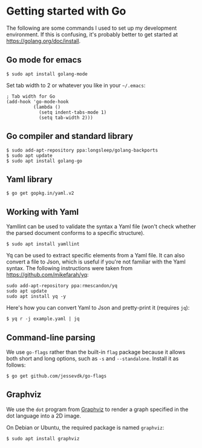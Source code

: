 Getting started with Go
==

The following are some commands I used to set up my development
environment. If this is confusing, it's probably better to get started
at https://golang.org/doc/install.

Go mode for emacs
--

```
$ sudo apt install golang-mode
```

Set tab width to 2 or whatever you like in your `~/.emacs`:

```
; Tab width for Go
(add-hook 'go-mode-hook
          (lambda ()
            (setq indent-tabs-mode 1)
            (setq tab-width 2)))
```

Go compiler and standard library
--

```
$ sudo add-apt-repository ppa:longsleep/golang-backports
$ sudo apt update
$ sudo apt install golang-go
```

Yaml library
--

```
$ go get gopkg.in/yaml.v2
```

Working with Yaml
--

Yamllint can be used to validate the syntax a Yaml file (won't check
whether the parsed document conforms to a specific structure).
```
$ sudo apt install yamllint
```

Yq can be used to extract specific elements from a Yaml file. It can
also convert a file to Json, which is useful if you're not familiar
with the Yaml syntax. The following instructions were taken from
https://github.com/mikefarah/yq:
```
sudo add-apt-repository ppa:rmescandon/yq
sudo apt update
sudo apt install yq -y
```

Here's how you can convert Yaml to Json and pretty-print it (requires `jq`):
```
$ yq r -j example.yaml | jq
```

Command-line parsing
--

We use `go-flags` rather than the built-in `flag` package because it
allows both short and long options, such as `-s` and `--standalone`.
Install it as follows:

```
$ go get github.com/jessevdk/go-flags
```

Graphviz
--

We use the `dot` program from [Graphviz](https://www.graphviz.org/) to
render a graph specified in the dot language into a 2D image.

On Debian or Ubuntu, the required package is named `graphviz`:
```
$ sudo apt install graphviz
```
